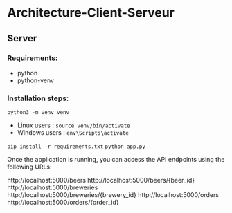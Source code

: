 # Architecture-Client-Serveur

## Server

### Requirements:
- python
- python-venv

### Installation steps:

`python3 -m venv venv`
- Linux users : `source venv/bin/activate`
- Windows users : `env\Scripts\activate`

`pip install -r requirements.txt`
`python app.py`

Once the application is running, you can access the API endpoints using the following URLs:

http://localhost:5000/beers
http://localhost:5000/beers/{beer_id}
http://localhost:5000/breweries
http://localhost:5000/breweries/{brewery_id}
http://localhost:5000/orders
http://localhost:5000/orders/{order_id}